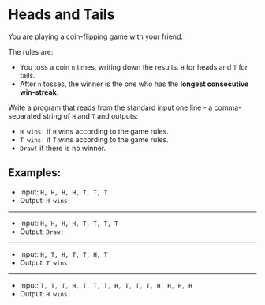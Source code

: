 # Heads and Tails

You are playing a coin-flipping game with your friend.

The rules are:

* You toss a coin `n` times, writing down the results. `H` for heads and `T` for tails.
* After `n` tosses, the winner is the one who has the **longest consecutive win-streak**.

Write a program that reads from the standard input one line - a comma-separated string of `H` and `T` and outputs:

* `H wins!` if `H` wins according to the game rules.
* `T wins!` if `T` wins according to the game rules.
* `Draw!` if there is no winner.


## Examples:

* Input: `H, H, H, H, T, T, T`
* Output: `H wins!`

----

* Input: `H, H, H, H, T, T, T, T`
* Output: `Draw!`

----

* Input: `H, T, H, T, T, H, T`
* Output: `T wins!`

----

* Input: `T, T, T, H, T, T, T, H, T, T, T, H, H, H, H`
* Output: `H wins!`
